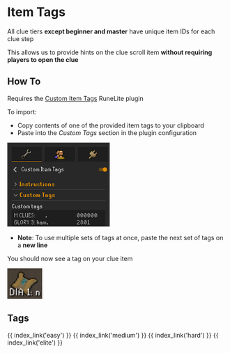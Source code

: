 # Item Tags

All clue tiers **except beginner and master** have unique item IDs for each clue step

This allows us to provide hints on the clue scroll item **without requiring players to open the clue**

## How To

Requires the [Custom Item Tags](https://runelite.net/plugin-hub/show/custom-item-tags) RuneLite plugin

To import:

- Copy contents of one of the provided item tags to your clipboard
- Paste into the *Custom Tags* section in the plugin configuration

![Item Tag Config](images/config.png)

- **Note**: To use multiple sets of tags at once, paste the next set of tags on a **new line**

You should now see a tag on your clue item

![Item Tag Example](images/example.png)

## Tags

<div style="width: 100%; padding-bottom:50px;display: flex;flex-direction: row;flex-wrap: wrap;float: left;">
    {{ index_link('easy') }}
    {{ index_link('medium') }}
    {{ index_link('hard') }}
    {{ index_link('elite') }}
</div>